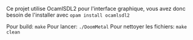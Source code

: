 
Ce projet utilise OcamlSDL2 pour l'interface graphique, vous avez donc besoin de l'installer avec `opam install ocamlsdl2`

Pour build: `make`
Pour lancer: `./DoomMetal`
Pour nettoyer les fichiers: `make clean`

